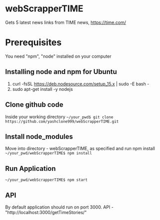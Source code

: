 # webScrapperTIME
Gets 5 latest news links from TIME news, https://time.com/

# Prerequisites
You need "npm", "node" installed on your computer

## Installing node and npm for Ubuntu
1. curl -fsSL https://deb.nodesource.com/setup_15.x | sudo -E bash -
2. sudo apt-get install -y nodejs

## Clone github code 
Inside your working directory
```~/your_pwd$ git clone https://github.com/yashclone999/webScrapperTIME.git```

## Install node_modules
Move into directory - webScrapperTIME, as specified and run npm install
```~/your_pwd/webScrapperTIME$ npm install```

## Run Application
```~/your_pwd/webScrapperTIME$ npm start```

## API
By default application should run on port 3000. API - "http://localhost:3000/getTimeStories/"
